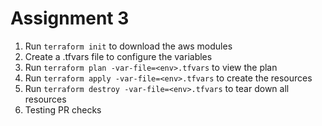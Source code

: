 # Assignment 3
1. Run `terraform init` to download the aws modules
2. Create a <env>.tfvars file to configure the variables
3. Run `terraform plan -var-file=<env>.tfvars` to view the plan
4. Run `terraform apply -var-file=<env>.tfvars` to create the resources
5. Run `terraform destroy -var-file=<env>.tfvars` to tear down all resources
6. Testing PR checks
